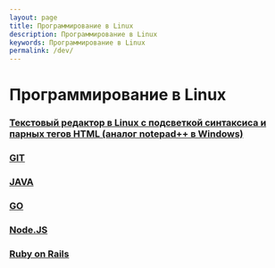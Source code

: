 ```yaml
---
layout: page
title: Программирование в Linux
description: Программирование в Linux
keywords: Программирование в Linux
permalink: /dev/
---
```


# Программирование в Linux

### [Текстовый редактор в Linux с подсветкой синтаксиса и парных тегов HTML (аналог notepad++ в Windows)](/desktop/linux/code/editors/)

### [GIT](/dev/git/)

### [JAVA](//javadev.org/devtools/jdk/setup/)

### [GO](/dev/go/)

### [Node.JS](/dev/nodejs/)

### [Ruby on Rails](/dev/ruby-on-rails/)
